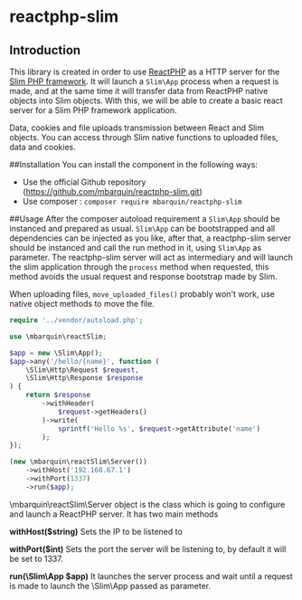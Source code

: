 reactphp-slim
========

Introduction
------------

This library is created in order to use [ReactPHP](https://github.com/reactphp/react) as a HTTP server for the [Slim PHP framework](https://github.com/slimphp/Slim). It will launch a `Slim\App` process when a request is made, and at the same time it will transfer data from ReactPHP native objects into Slim objects. With this, we will be able to create a basic react server for a Slim PHP framework application.

Data, cookies and file uploads transmission between React and Slim objects. You can access through Slim native functions to uploaded files, data and cookies.

##Installation
You can install the component in the following ways:

* Use the official Github repository (https://github.com/mbarquin/reactphp-slim.git)
* Use composer : `composer require mbarquin/reactphp-slim`

##Usage
After the composer autoload requirement a `Slim\App` should be instanced and prepared as usual. `Slim\App` can be bootstrapped and all dependencies can be injected as you like, after that, a reactphp-slim server should be instanced and call the run method in it, using `Slim\App` as parameter. The reactphp-slim server will act as intermediary and will launch the slim application through the `process` method when requested, this method avoids the usual request and response bootstrap made by Slim.

When uploading files, `move_uploaded_files()` probably won't work, use native object methods to move the file.

```php
require '../vendor/autoload.php';

use \mbarquin\reactSlim;

$app = new \Slim\App();
$app->any('/hello/{name}', function (
    \Slim\Http\Request $request,
    \Slim\Http\Response $response
) {
    return $response
        ->withHeader(
            $request->getHeaders()
        )->write(
            sprintf('Hello %s', $request->getAttribute('name')
        );
});

(new \mbarquin\reactSlim\Server())
    ->withHost('192.168.67.1')
    ->withPort(1337)
    ->run($app);
```

\mbarquin\reactSlim\Server object is the class which is going to configure and launch a ReactPHP server. It has two main methods


**withHost($string)**
Sets the IP to be listened to

**withPort($int)**
Sets the port the server will be listening to, by default it will be set to 1337.

**run(\Slim\App $app)**
It launches the server process and wait until a request is made to launch the \Slim\App passed as parameter.